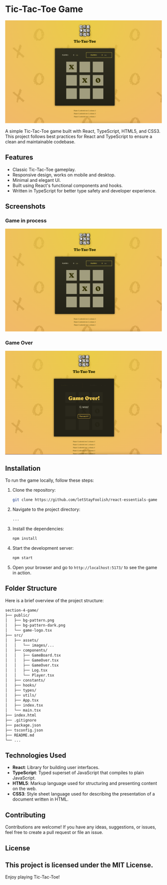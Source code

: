 # Tic-Tac-Toe Game

![Tic-Tac-Toe](public/screen-01.png)

A simple Tic-Tac-Toe game built with React, TypeScript, HTML5, and CSS3. This project follows best practices for React and TypeScript to ensure a clean and maintainable codebase.

## Features

- Classic Tic-Tac-Toe gameplay.
- Responsive design, works on mobile and desktop.
- Minimal and elegant UI.
- Built using React's functional components and hooks.
- Written in TypeScript for better type safety and developer experience.

## Screenshots

### Game in process
![Game Board](public/screen-01.png)

### Game Over
![Game in Progress](public/screen-02.png)

## Installation

To run the game locally, follow these steps:

1. Clone the repository:
    ```sh
    git clone https://github.com/letStayFoolish/react-essentials-game
    ```

2. Navigate to the project directory:
    ```sh
    ...
    ```

3. Install the dependencies:
    ```sh
    npm install
    ```

4. Start the development server:
    ```sh
    npm start
    ```

5. Open your browser and go to `http://localhost:5173/` to see the game in action.

## Folder Structure

Here is a brief overview of the project structure:

```plaintext
section-4-game/
├── public/
│   ├── bg-pattern.png
│   ├── bg-pattern-dark.png
│   └── game-logo.tsx
├── src/
│   ├── assets/
│   │   └── images/...
│   ├── components/
│   │   ├── GameBoard.tsx
│   │   ├── GameOver.tsx
│   │   ├── GameOver.tsx
│   │   ├── Log.tsx
│   │   └── Player.tsx
│   ├── constants/
│   ├── hooks/
│   ├── types/
│   ├── utils/
│   ├── App.tsx
│   ├── index.tsx
│   └── main.tsx
├── index.html
├── .gitignore
├── package.json
├── tsconfig.json
├── README.md
└── ...
```

## Technologies Used

- **React**: Library for building user interfaces.
- **TypeScript**: Typed superset of JavaScript that compiles to plain JavaScript.
- **HTML5**: Markup language used for structuring and presenting content on the web.
- **CSS3**: Style sheet language used for describing the presentation of a document written in HTML.

## Contributing

Contributions are welcome! If you have any ideas, suggestions, or issues, feel free to create a pull request or file an issue.

## License

This project is licensed under the MIT License.
---

Enjoy playing Tic-Tac-Toe!
